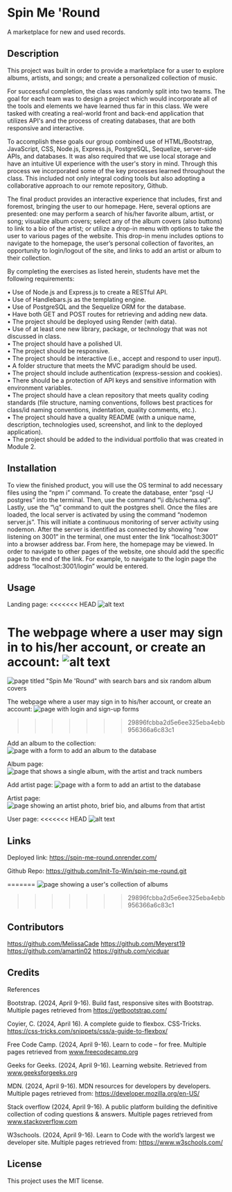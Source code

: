 # Spin Me 'Round

A marketplace for new and used records.

## Description

This project was built in order to provide a marketplace for a user to explore albums, artists, and songs; and create a personalized collection of music.

For successful completion, the class was randomly split into two teams. The goal for each team was to design a project which would incorporate all of the tools and elements we have learned thus far in this class. We were tasked with creating a real-world front and back-end application that utilizes API's and the process of creating databases, that are both responsive and interactive.

To accomplish these goals our group combined use of HTML/Bootstrap, JavaScript, CSS, Node.js, Express.js, PostgreSQL, Sequelize, server-side APIs, and databases. It was also required that we use local storage and have an intuitive UI experience with the user's story in mind. Through this process we incorporated some of the key processes learned throughout the class. This included not only integral coding tools but also adopting a collaborative approach to our remote repository, Github.

The final product provides an interactive experience that includes, first and foremost, bringing the user to our homepage. Here, several options are presented: one may perform a search of his/her favorite album, artist, or song; visualize album covers; select any of the album covers (also buttons) to link to a bio of the artist; or utilize a drop-in menu with options to take the user to various pages of the website. This drop-in menu includes options to navigate to the homepage, the user’s personal collection of favorites, an opportunity to login/logout of the site, and links to add an artist or album to their collection.

By completing the exercises as listed herein, students have met the following requirements:

• Use of Node.js and Express.js to create a RESTful API.  
• Use of Handlebars.js as the templating engine.  
• Use of PostgreSQL and the Sequelize ORM for the database.  
• Have both GET and POST routes for retrieving and adding new data.  
• The project should be deployed using Render (with data).  
• Use of at least one new library, package, or technology that was not discussed in class.  
• The project should have a polished UI.  
• The project should be responsive.  
• The project should be interactive (i.e., accept and respond to user input).  
• A folder structure that meets the MVC paradigm should be used.  
• The project should include authentication (express-session and cookies).  
• There should be a protection of API keys and sensitive information with environment variables.  
• The project should have a clean repository that meets quality coding standards (file structure, naming conventions, follows best practices for class/id naming conventions, indentation, quality comments, etc.).  
• The project should have a quality README (with a unique name, description, technologies used, screenshot, and link to the deployed application).  
• The project should be added to the individual portfolio that was created in Module 2.

## Installation

To view the finished product, you will use the OS terminal to add necessary files using the “npm i” command. To create the database, enter “psql -U postgres” into the terminal. Then, use the command “\i db/schema.sql”. Lastly, use the “\q” command to quit the postgres shell. Once the files are loaded, the local server is activated by using the command “nodemon server.js”. This will initiate a continuous monitoring of server activity using nodemon. After the server is identified as connected by showing “now listening on 3001” in the terminal, one must enter the link “localhost:3001” into a browser address bar. From here, the homepage may be viewed. In order to navigate to other pages of the website, one should add the specific page to the end of the link. For example, to navigate to the login page the address “localhost:3001/login” would be entered.

## Usage

Landing page:
<<<<<<< HEAD
![alt text](image.png)

The webpage where a user may sign in to his/her account, or create an account:
![alt text](image-1.png)
=======
![page titled "Spin Me 'Round" with search bars and six random album covers](./assets/screenshots/landing-page.png)

The webpage where a user may sign in to his/her account, or create an account:
![page with login and sign-up forms](./assets/screenshots/login-page.png)
>>>>>>> 29896fcbba2d5e6ee325eba4ebb956366a6c83c1

Add an album to the collection:
![page with a form to add an album to the database](./assets/screenshots/addAlbum-page.png)

Album page:
![page that shows a single album, with the artist and track numbers](./assets/screenshots/album-page.png)

Add artist page:
![page with a form to add an artist to the database](./assets/screenshots/addArtist-page.png)

Artist page:
![page showing an artist photo, brief bio, and albums from that artist](./assets/screenshots/artist-page.png)

User page:
<<<<<<< HEAD
![alt text](image-6.png)


## Links
Deployed link: https://spin-me-round.onrender.com/

Github Repo: https://github.com/Init-To-Win/spin-me-round.git

=======
![page showing a user's collection of albums](./assets/screenshots/user-page.png)
>>>>>>> 29896fcbba2d5e6ee325eba4ebb956366a6c83c1

## Contributors

https://github.com/MelissaCade
https://github.com/Meyerst19
https://github.com/amartin02
https://github.com/vicduar

## Credits

References

Bootstrap. (2024, April 9-16). Build fast, responsive sites with Bootstrap. Multiple pages retrieved from https://getbootstrap.com/

Coyier, C. (2024, April 16). A complete guide to flexbox. CSS-Tricks. https://css-tricks.com/snippets/css/a-guide-to-flexbox/

Free Code Camp. (2024, April 9-16). Learn to code – for free. Multiple pages retrieved from www.freecodecamp.org

Geeks for Geeks. (2024, April 9-16). Learning website. Retrieved from www.geeksforgeeks.org

MDN. (2024, April 9-16). MDN resources for developers by developers. Multiple pages retrieved from: https://developer.mozilla.org/en-US/

Stack overflow (2024, April 9-16). A public platform building the definitive collection of coding questions & answers. Multiple pages retrieved from www.stackoverflow.com

W3schools. (2024, April 9-16). Learn to Code with the world’s largest we developer site. Multiple pages retrieved from: https://www.w3schools.com/

## License

This project uses the MIT license.
